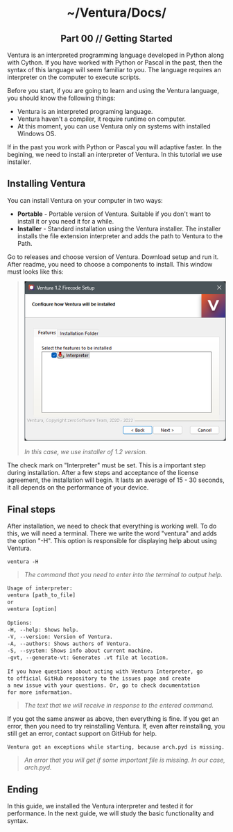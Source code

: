 <p align="center">
    <h1 align="center">~/Ventura/Docs/</h1>
    <h2 align="center">Part 00 // Getting Started</h2>
</p>

Ventura is an interpreted programming language developed in Python along with Cython. 
If you have worked with Python or Pascal in the past, then the syntax of this language will seem familiar to you. 
The language requires an interpreter on the computer to execute scripts.

Before you start, if you are going to learn and using the Ventura language, you should know the following things:
- Ventura is an interpreted programing language.
- Ventura haven't a compiler, it require runtime on computer.
- At this moment, you can use Ventura only on systems with installed Windows OS.

If in the past you work with Python or Pascal you will adaptive faster.
In the begining, we need to install an interpreter of Ventura. 
In this tutorial we use installer.

## Installing Ventura

You can install Ventura on your computer in two ways:
- **Portable** - Portable version of Ventura. Suitable if you don't want to install it or you need it for a while.
- **Installer** - Standard installation using the Ventura installer. The installer installs the file extension interpreter and adds the path to Ventura to the Path.

Go to releases and choose version of Ventura.
Download setup and run it.
After readme, you need to choose a components to install.
This window must looks like this:

> ![In this case, we use installer of 1.2 version.](https://raw.githubusercontent.com/kostya-zero/Ventura/master/Docs/images/00-01.png)
>
> _In this case, we use installer of 1.2 version._

The check mark on "Interpreter" must be set. This is a important step during installation.
After a few steps and acceptance of the license agreement, the installation will begin. 
It lasts an average of 15 - 30 seconds, it all depends on the performance of your device.

## Final steps
After installation, we need to check that everything is working well. 
To do this, we will need a terminal. 
There we write the word "ventura" and adds the option "-H". 
This option is responsible for displaying help about using Ventura.

```commandline
ventura -H
```
> _The command that you need to enter into the terminal to output help._


```
Usage of interpreter:
ventura [path_to_file]
or
ventura [option]

Options:
-H, --help: Shows help.
-V, --version: Version of Ventura.
-A, --authors: Shows authors of Ventura.
-S, --system: Shows info about current machine.
-gvt, --generate-vt: Generates .vt file at location.

If you have questions about acting with Ventura Interpreter, go
to official GitHub repository to the issues page and create
a new issue with your questions. Or, go to check documentation
for more information.
```
> _The text that we will receive in response to the entered command._

If you got the same answer as above, then everything is fine. 
If you get an error, then you need to try reinstalling Ventura. 
If, even after reinstalling, you still get an error, contact support on GitHub for help.

```text
Ventura got an exceptions while starting, because arch.pyd is missing.
```
> _An error that you will get if some important file is missing. In our case, arch.pyd._

## Ending
In this guide, we installed the Ventura interpreter and tested it for performance. 
In the next guide, we will study the basic functionality and syntax.
